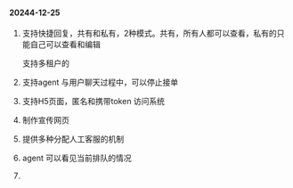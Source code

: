 #### 20244-12-25

1. 支持快捷回复，共有和私有，2种模式。共有，所有人都可以查看，私有的只能自己可以查看和编辑

   支持多租户的

2. 支持agent 与用户聊天过程中，可以停止接单

3. 支持H5页面，匿名和携带token 访问系统

4. 制作宣传网页

5. 提供多种分配人工客服的机制

6. agent 可以看见当前排队的情况

7. 


